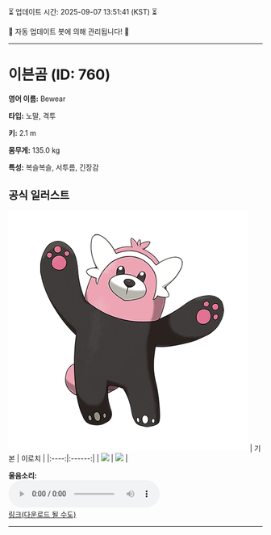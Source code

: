 
⏳ 업데이트 시간: 2025-09-07 13:51:41 (KST) ⏳

🤖 자동 업데이트 봇에 의해 관리됩니다! 🤖

---

# 이븐곰 (ID: 760)
**영어 이름:** Bewear

**타입:** 노말, 격투

**키:** 2.1 m

**몸무게:** 135.0 kg

**특성:** 복슬복슬, 서투름, 긴장감

## 공식 일러스트
![](https://raw.githubusercontent.com/PokeAPI/sprites/master/sprites/pokemon/other/official-artwork/760.png)
| 기본 | 이로치 |
|:----:|:------:|
| <img src="http://play.pokemonshowdown.com/sprites/ani/bewear.gif" width="200"> | <img src="http://play.pokemonshowdown.com/sprites/ani-shiny/bewear.gif" width="200"> |

**울음소리:**<br><audio controls src="https://raw.githubusercontent.com/PokeAPI/cries/main/cries/pokemon/latest/760.ogg"></audio><br> [링크(다운로드 될 수도)](https://raw.githubusercontent.com/PokeAPI/cries/main/cries/pokemon/latest/760.ogg)


---
